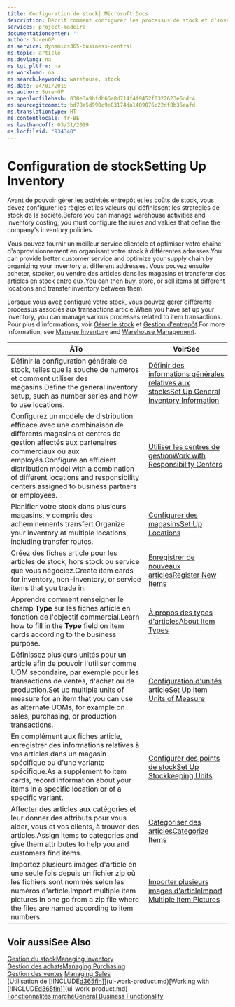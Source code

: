 ```yaml
---
title: Configuration de stock| Microsoft Docs
description: Décrit comment configurer les processus de stock et d'inventaire, y compris les acheminements pour le transfert et les magasins, tels que des entrepôts.
services: project-madeira
documentationcenter: ''
author: SorenGP
ms.service: dynamics365-business-central
ms.topic: article
ms.devlang: na
ms.tgt_pltfrm: na
ms.workload: na
ms.search.keywords: warehouse, stock
ms.date: 04/01/2019
ms.author: SorenGP
ms.openlocfilehash: 038e3a9bfdb66a8d714f4f9452f0322623e6ddc4
ms.sourcegitcommit: bd78a5d990c9e83174da1409076c22df8b35eafd
ms.translationtype: HT
ms.contentlocale: fr-BE
ms.lasthandoff: 03/31/2019
ms.locfileid: "934340"
---
```

# <a name="setting-up-inventory"></a><span data-ttu-id="0ac42-103">Configuration de stock</span><span class="sxs-lookup"><span data-stu-id="0ac42-103">Setting Up Inventory</span></span>
<span data-ttu-id="0ac42-104">Avant de pouvoir gérer les activités entrepôt et les coûts de stock, vous devez configurer les règles et les valeurs qui définissent les stratégies de stock de la société.</span><span class="sxs-lookup"><span data-stu-id="0ac42-104">Before you can manage warehouse activities and inventory costing, you must configure the rules and values that define the company's inventory policies.</span></span>

<span data-ttu-id="0ac42-105">Vous pouvez fournir un meilleur service clientèle et optimiser votre chaîne d'approvisionnement en organisant votre stock à différentes adresses.</span><span class="sxs-lookup"><span data-stu-id="0ac42-105">You can provide better customer service and optimize your supply chain by organizing your inventory at different addresses.</span></span> <span data-ttu-id="0ac42-106">Vous pouvez ensuite acheter, stocker, ou vendre des articles dans les magasins et transférer des articles en stock entre eux.</span><span class="sxs-lookup"><span data-stu-id="0ac42-106">You can then buy, store, or sell items at different locations and transfer inventory between them.</span></span>

<span data-ttu-id="0ac42-107">Lorsque vous avez configuré votre stock, vous pouvez gérer différents processus associés aux transactions article.</span><span class="sxs-lookup"><span data-stu-id="0ac42-107">When you have set up your inventory, you can manage various processes related to item transactions.</span></span> <span data-ttu-id="0ac42-108">Pour plus d'informations, voir [Gérer le stock](inventory-manage-inventory.md) et [Gestion d'entrepôt](warehouse-manage-warehouse.md).</span><span class="sxs-lookup"><span data-stu-id="0ac42-108">For more information, see [Manage Inventory](inventory-manage-inventory.md) and [Warehouse Management](warehouse-manage-warehouse.md).</span></span>

| <span data-ttu-id="0ac42-109">À</span><span class="sxs-lookup"><span data-stu-id="0ac42-109">To</span></span> | <span data-ttu-id="0ac42-110">Voir</span><span class="sxs-lookup"><span data-stu-id="0ac42-110">See</span></span> |
| --- | --- |
| <span data-ttu-id="0ac42-111">Définir la configuration générale de stock, telles que la souche de numéros et comment utiliser des magasins.</span><span class="sxs-lookup"><span data-stu-id="0ac42-111">Define the general inventory setup, such as number series and how to use locations.</span></span> |[<span data-ttu-id="0ac42-112">Définir des informations générales relatives aux stocks</span><span class="sxs-lookup"><span data-stu-id="0ac42-112">Set Up General Inventory Information</span></span>](inventory-how-setup-general.md) |
|<span data-ttu-id="0ac42-113">Configurez un modèle de distribution efficace avec une combinaison de différents magasins et centres de gestion affectés aux partenaires commerciaux ou aux employés.</span><span class="sxs-lookup"><span data-stu-id="0ac42-113">Configure an efficient distribution model with a combination of different locations and responsibility centers assigned to business partners or employees.</span></span>|[<span data-ttu-id="0ac42-114">Utiliser les centres de gestion</span><span class="sxs-lookup"><span data-stu-id="0ac42-114">Work with Responsibility Centers</span></span>](inventory-responsibility-centers.md)|
| <span data-ttu-id="0ac42-115">Planifier votre stock dans plusieurs magasins, y compris des acheminements transfert.</span><span class="sxs-lookup"><span data-stu-id="0ac42-115">Organize your inventory at multiple locations, including transfer routes.</span></span> |[<span data-ttu-id="0ac42-116">Configurer des magasins</span><span class="sxs-lookup"><span data-stu-id="0ac42-116">Set Up Locations</span></span>](inventory-how-register-new-items.md) |
| <span data-ttu-id="0ac42-117">Créez des fiches article pour les articles de stock, hors stock ou service que vous négociez.</span><span class="sxs-lookup"><span data-stu-id="0ac42-117">Create item cards for inventory, non-inventory, or service items that you trade in.</span></span> |[<span data-ttu-id="0ac42-118">Enregistrer de nouveaux articles</span><span class="sxs-lookup"><span data-stu-id="0ac42-118">Register New Items</span></span>](inventory-how-register-new-items.md) |
|<span data-ttu-id="0ac42-119">Apprendre comment renseigner le champ **Type** sur les fiches article en fonction de l'objectif commercial.</span><span class="sxs-lookup"><span data-stu-id="0ac42-119">Learn how to fill in the **Type** field on item cards according to the business purpose.</span></span>|[<span data-ttu-id="0ac42-120">À propos des types d'articles</span><span class="sxs-lookup"><span data-stu-id="0ac42-120">About Item Types</span></span>](inventory-about-item-types.md)|
|<span data-ttu-id="0ac42-121">Définissez plusieurs unités pour un article afin de pouvoir l'utiliser comme UOM secondaire, par exemple pour les transactions de ventes, d'achat ou de production.</span><span class="sxs-lookup"><span data-stu-id="0ac42-121">Set up multiple units of measure for an item that you can use as alternate UOMs, for example on sales, purchasing, or production transactions.</span></span>|[<span data-ttu-id="0ac42-122">Configuration d'unités article</span><span class="sxs-lookup"><span data-stu-id="0ac42-122">Set Up Item Units of Measure</span></span>](inventory-how-setup-units-of-measure.md)|
|<span data-ttu-id="0ac42-123">En complément aux fiches article, enregistrer des informations relatives à vos articles dans un magasin spécifique ou d'une variante spécifique.</span><span class="sxs-lookup"><span data-stu-id="0ac42-123">As a supplement to item cards, record information about your items in a specific location or of a specific variant.</span></span>|[<span data-ttu-id="0ac42-124">Configurer des points de stock</span><span class="sxs-lookup"><span data-stu-id="0ac42-124">Set Up Stockkeeping Units</span></span>](inventory-how-to-set-up-stockkeeping-units.md)|
| <span data-ttu-id="0ac42-125">Affecter des articles aux catégories et leur donner des attributs pour vous aider, vous et vos clients, à trouver des articles.</span><span class="sxs-lookup"><span data-stu-id="0ac42-125">Assign items to categories and give them attributes to help you and customers find items.</span></span> |[<span data-ttu-id="0ac42-126">Catégoriser des articles</span><span class="sxs-lookup"><span data-stu-id="0ac42-126">Categorize Items</span></span>](inventory-how-categorize-items.md) |
|<span data-ttu-id="0ac42-127">Importez plusieurs images d'article en une seule fois depuis un fichier zip où les fichiers sont nommés selon les numéros d'article.</span><span class="sxs-lookup"><span data-stu-id="0ac42-127">Import multiple item pictures in one go from a zip file where the files are named according to item numbers.</span></span>|[<span data-ttu-id="0ac42-128">Importer plusieurs images d'article</span><span class="sxs-lookup"><span data-stu-id="0ac42-128">Import Multiple Item Pictures</span></span>](inventory-how-import-item-pictures.md)|

## <a name="see-also"></a><span data-ttu-id="0ac42-129">Voir aussi</span><span class="sxs-lookup"><span data-stu-id="0ac42-129">See Also</span></span>
[<span data-ttu-id="0ac42-130">Gestion du stock</span><span class="sxs-lookup"><span data-stu-id="0ac42-130">Managing Inventory</span></span>](inventory-manage-inventory.md)  
[<span data-ttu-id="0ac42-131">Gestion des achats</span><span class="sxs-lookup"><span data-stu-id="0ac42-131">Managing Purchasing</span></span>](purchasing-manage-purchasing.md)  
<span data-ttu-id="0ac42-132">[Gestion des ventes](sales-manage-sales.md)  </span><span class="sxs-lookup"><span data-stu-id="0ac42-132">[Managing Sales](sales-manage-sales.md)  </span></span>  
<span data-ttu-id="0ac42-133">[Utilisation de [!INCLUDE[d365fin](includes/d365fin_md.md)]](ui-work-product.md)</span><span class="sxs-lookup"><span data-stu-id="0ac42-133">[Working with [!INCLUDE[d365fin](includes/d365fin_md.md)]](ui-work-product.md)</span></span>  
[<span data-ttu-id="0ac42-134">Fonctionnalités marché</span><span class="sxs-lookup"><span data-stu-id="0ac42-134">General Business Functionality</span></span>](ui-across-business-areas.md)
